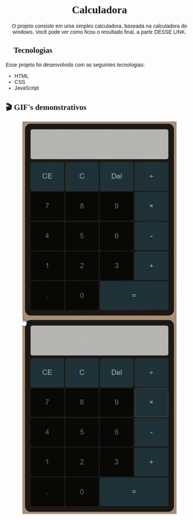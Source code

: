 <h1 style="font-family:'Lucida Sans'; text-align: center">Calculadora</h1>

<div style="font-family: sans-serif">
<p style="text-align: center">
O projeto consiste em uma simples calculadora, baseada na calculadora do windows. Você pode ver como ficou o resultado final, a partir <a src="https://kaiobenevenuto.github.io/Calculadora/">DESSE LINK</a>.
</p>

<h2 style="font-family:'Lucida Sans'">📱 Tecnologias</h2>
Esse projeto foi desenvolvido com as seguintes tecnologias:
<ul>
  <li>HTML</li>
  <li>CSS</li>
  <li>JavaScript</li>
</ul>

<h2 style="font-family:'Lucida Sans'">🎬 GIF's demonstrativos</h2>
<img style="display: block; margin: 0 auto" src="./assets/operatordemonstration.gif">
<img style="display: block; margin: 0 auto" src="./assets/otherdigits.gif">
</div>